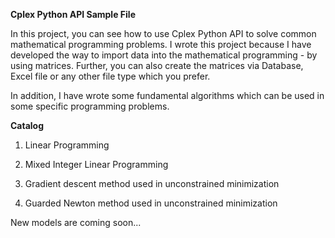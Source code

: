 **Cplex Python API Sample File**

In this project, you can see how to use Cplex Python API to solve common mathematical programming problems. I wrote this project because I have developed the way to import data into the mathematical programming - by using matrices. Further, you can also create the matrices via Database, Excel file or any other file type which you prefer.

In addition, I have wrote some fundamental algorithms which can be used in some specific programming problems.

**Catalog**

1. Linear Programming

2. Mixed Integer Linear Programming

3. Gradient descent method used in unconstrained minimization

4. Guarded Newton method used in unconstrained minimization

New models are coming soon...